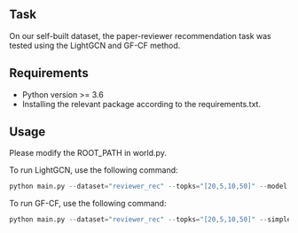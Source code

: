 ## Task

On our self-built dataset, the paper-reviewer recommendation task was tested using the LightGCN and GF-CF method.



## Requirements

- Python version >= 3.6
- Installing the relevant package according to the requirements.txt.



## Usage

Please modify the ROOT_PATH in world.py.

To run LightGCN, use the following command:

```python
python main.py --dataset="reviewer_rec" --topks="[20,5,10,50]" --model "lgn" --gpu_id 0
```

To run GF-CF, use the following command:

```python
python main.py --dataset="reviewer_rec" --topks="[20,5,10,50]" --simple_model "gf-cf" --gpu_id 0
```
